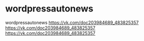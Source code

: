 # wordpressautonews
wordpressautonews
https://vk.com/doc203984689_483825357
https://vk.com/doc203984689_483825357
https://vk.com/doc203984689_483825357
